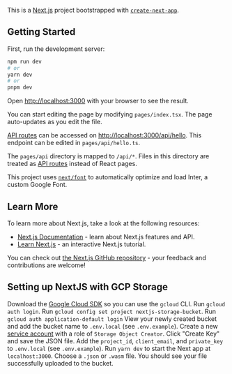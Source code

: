 This is a [Next.js](https://nextjs.org/) project bootstrapped with [`create-next-app`](https://github.com/vercel/next.js/tree/canary/packages/create-next-app).

## Getting Started

First, run the development server:

```bash
npm run dev
# or
yarn dev
# or
pnpm dev
```

Open [http://localhost:3000](http://localhost:3000) with your browser to see the result.

You can start editing the page by modifying `pages/index.tsx`. The page auto-updates as you edit the file.

[API routes](https://nextjs.org/docs/api-routes/introduction) can be accessed on [http://localhost:3000/api/hello](http://localhost:3000/api/hello). This endpoint can be edited in `pages/api/hello.ts`.

The `pages/api` directory is mapped to `/api/*`. Files in this directory are treated as [API routes](https://nextjs.org/docs/api-routes/introduction) instead of React pages.

This project uses [`next/font`](https://nextjs.org/docs/basic-features/font-optimization) to automatically optimize and load Inter, a custom Google Font.

## Learn More

To learn more about Next.js, take a look at the following resources:

- [Next.js Documentation](https://nextjs.org/docs) - learn about Next.js features and API.
- [Learn Next.js](https://nextjs.org/learn) - an interactive Next.js tutorial.

You can check out [the Next.js GitHub repository](https://github.com/vercel/next.js/) - your feedback and contributions are welcome!

## Setting up NextJS with GCP Storage
Download the [Google Cloud SDK](https://cloud.google.com/sdk/docs/install) so you can use the `gcloud` CLI.
Run `gcloud auth login`.
Run `gcloud config set project nextjs-storage-bucket`.
Run `gcloud auth application-default login`
View your newly created bucket and add the bucket name to `.env.local` (see `.env.example`).
Create a new [service account](https://console.cloud.google.com/iam-admin/serviceaccounts) with a role of `Storage Object Creator`.
Click "Create Key" and save the JSON file.
Add the `project_id`, `client_email`, and `private_key` to `.env.local` (see `.env.example`).
Run `yarn dev` to start the Next app at `localhost:3000`.
Choose a `.json` or `.wasm` file.
You should see your file successfully uploaded to the bucket.